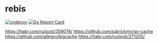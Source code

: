 # rebis
[![codecov](https://codecov.io/gh/pmpavl/rebis/branch/master/graph/badge.svg?token=MLE06MIFZD)](https://codecov.io/gh/pmpavl/rebis)
[![Go Report Card](https://goreportcard.com/badge/github.com/pmpavl/rebis)](https://goreportcard.com/report/github.com/pmpavl/rebis)

https://habr.com/ru/post/359078/
https://github.com/patrickmn/go-cache
https://github.com/allegro/bigcache
https://habr.com/ru/post/271205/
